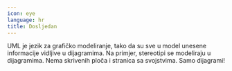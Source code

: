 ```yaml
---
icon: eye
language: hr
title: Dosljedan
---
```


UML je jezik za grafičko modeliranje, tako da su sve u model unesene
informacije vidljive u dijagramima. Na primjer, stereotipi se modeliraju u
dijagramima. Nema skrivenih ploča i stranica sa svojstvima. Samo dijagrami!
